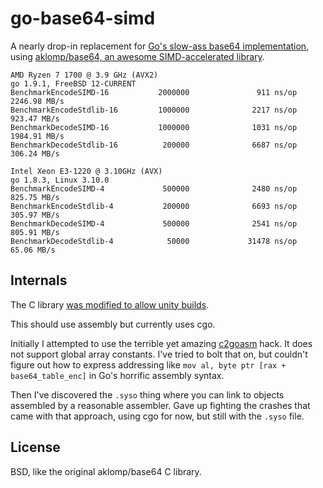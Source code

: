 # go-base64-simd

A nearly drop-in replacement for [Go's slow-ass base64 implementation](https://github.com/golang/go/issues/19636), using [aklomp/base64, an awesome SIMD-accelerated library](https://github.com/aklomp/base64).

```
AMD Ryzen 7 1700 @ 3.9 GHz (AVX2)
go 1.9.1, FreeBSD 12-CURRENT
BenchmarkEncodeSIMD-16           2000000               911 ns/op        2246.98 MB/s
BenchmarkEncodeStdlib-16         1000000              2217 ns/op         923.47 MB/s
BenchmarkDecodeSIMD-16           1000000              1031 ns/op        1984.91 MB/s
BenchmarkDecodeStdlib-16          200000              6687 ns/op         306.24 MB/s
```

```
Intel Xeon E3-1220 @ 3.10GHz (AVX)
go 1.8.3, Linux 3.10.0
BenchmarkEncodeSIMD-4             500000              2480 ns/op         825.75 MB/s
BenchmarkEncodeStdlib-4           200000              6693 ns/op         305.97 MB/s
BenchmarkDecodeSIMD-4             500000              2541 ns/op         805.91 MB/s
BenchmarkDecodeStdlib-4            50000             31478 ns/op          65.06 MB/s
```

## Internals

The C library [was modified to allow unity builds](https://github.com/myfreeweb/base64).

This should use assembly but currently uses cgo.

Initially I attempted to use the terrible yet amazing [c2goasm](https://github.com/minio/c2goasm) hack.
It does not support global array constants.
I've tried to bolt that on, but couldn't figure out how to express addressing like `mov al, byte ptr [rax + base64_table_enc]` in Go's horrific assembly syntax.

Then I've discovered the `.syso` thing where you can link to objects assembled by a reasonable assembler.
Gave up fighting the crashes that came with that approach, using cgo for now, but still with the `.syso` file.

## License

BSD, like the original aklomp/base64 C library.
